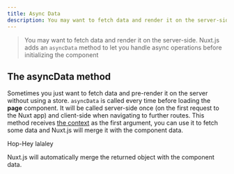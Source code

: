 ```yaml
---
title: Async Data
description: You may want to fetch data and render it on the server-side. Nuxt.js adds an `asyncData` method to let you handle async operations before setting the component data.
---
```


> You may want to fetch data and render it on the server-side. Nuxt.js adds an `asyncData` method to let you handle async operations before initializing the component

## The asyncData method

Sometimes you just want to fetch data and pre-render it on the server without using a store.
`asyncData` is called every time before loading the **page** component.
It will be called server-side once (on the first request to the Nuxt app) and client-side when navigating to further routes.
This method receives [the context](/api/context) as the first argument, you can use it to fetch some data and Nuxt.js will merge it with the component data.

Hop-Hey lalaley

Nuxt.js will automatically merge the returned object with the component data.
